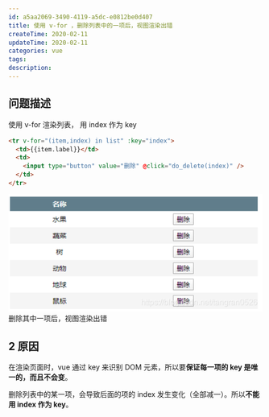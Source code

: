 ```yaml
---
id: a5aa2069-3490-4119-a5dc-e0812be0d407
title: 使用 v-for ，删除列表中的一项后，视图渲染出错
createTime: 2020-02-11
updateTime: 2020-02-11
categories: vue
tags:
description:
---
```


## 问题描述

使用 v-for 渲染列表， 用 index 作为 key

```html
<tr v-for="(item,index) in list" :key="index">
  <td>{{item.label}}</td>
  <td>
    <input type="button" value="删除" @click="do_delete(index)" />
  </td>
</tr>
```

![在这里插入图片描述](..\post-assets\1ca82da7-3beb-4e46-a568-77264418299d.png)
删除其中一项后，视图渲染出错

## 2 原因

在渲染页面时，vue 通过 key 来识别 DOM 元素，所以要**保证每一项的 key 是唯一的，而且不会变**。

删除列表中的某一项，会导致后面的项的 index 发生变化（全部减一）。所以**不能用 index 作为 key**。
